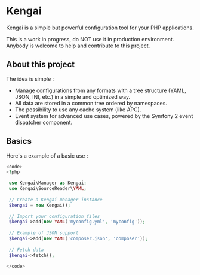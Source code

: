 # Kengai

Kengai is a simple but powerful configuration tool for your PHP applications.

This is a work in progress, do NOT use it in production environment.
Anybody is welcome to help and contribute to this project.


## About this project

The idea is simple :
- Manage configurations from any formats with a tree structure (YAML, JSON, INI, etc.) in a simple and optimized way.
- All data are stored in a common tree ordered by namespaces.
- The possibility to use any cache system (like APC).
- Event system for advanced use cases, powered by the Symfony 2 event dispatcher component. 


## Basics

Here's a example of a basic use :

```php
<code>
<?php

 use Kengai\Manager as Kengai;
 use Kengai\SourceReader\YAML;
 
 // Create a Kengai manager instance
 $kengai = new Kengai();
 
 // Import your configuration files
 $kengai->add(new YAML('myconfig.yml', 'myconfig'));
 
 // Example of JSON support
 $kengai->add(new YAML('composer.json', 'composer'));
 
 // Fetch data
 $kengai->fetch();
 
</code>